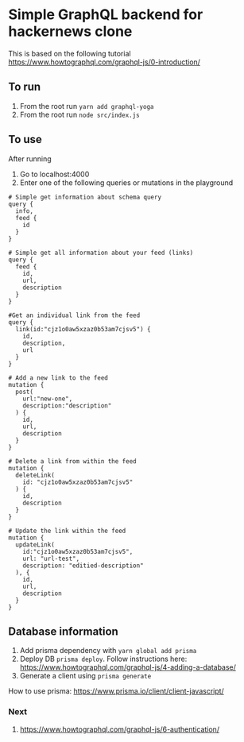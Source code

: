 # Simple GraphQL backend for hackernews clone

This is based on the following tutorial https://www.howtographql.com/graphql-js/0-introduction/

## To run 

1. From the root run `yarn add graphql-yoga`
2. From the root run `node src/index.js`

## To use

After running 

1. Go to localhost:4000
2. Enter one of the following queries or mutations in the playground
```
# Simple get information about schema query
query {
  info,
  feed {
    id
  }
}

# Simple get all information about your feed (links)
query {
  feed {
    id,
    url,
    description
  }
}

#Get an individual link from the feed
query {
  link(id:"cjz1o0aw5xzaz0b53am7cjsv5") {
    id,
    description,
    url
  }
}

# Add a new link to the feed
mutation {
  post(
    url:"new-one",
    description:"description"
  ) {
    id,
    url,
    description
  }
}

# Delete a link from within the feed
mutation {
  deleteLink(
    id: "cjz1o0aw5xzaz0b53am7cjsv5"
  ) {
    id,
    description
  }
}

# Update the link within the feed
mutation {
  updateLink(
    id:"cjz1o0aw5xzaz0b53am7cjsv5",
  	url: "url-test",
    description: "editied-description"
  ), {
    id,
    url,
    description
  }
}
```

## Database information 
1. Add prisma dependency with `yarn global add prisma`
2. Deploy DB `prisma deploy`.  Follow instructions here: https://www.howtographql.com/graphql-js/4-adding-a-database/
3. Generate a client using `prisma generate`

How to use prisma: https://www.prisma.io/client/client-javascript/

### Next
1. https://www.howtographql.com/graphql-js/6-authentication/
 